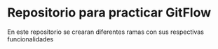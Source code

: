 # Repositorio para practicar GitFlow 

En este repositorio se crearan diferentes ramas con sus respectivas funcionalidades
